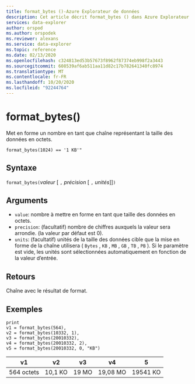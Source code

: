 ```yaml
---
title: format_bytes ()-Azure Explorateur de données
description: Cet article décrit format_bytes () dans Azure Explorateur de données.
services: data-explorer
author: orspod
ms.author: orspodek
ms.reviewer: alexans
ms.service: data-explorer
ms.topic: reference
ms.date: 02/13/2020
ms.openlocfilehash: c324813ed53b57673f8962f87374eb998f2a3443
ms.sourcegitcommit: 608539af6ab511aa11d82c17b782641340fc8974
ms.translationtype: MT
ms.contentlocale: fr-FR
ms.lasthandoff: 10/20/2020
ms.locfileid: "92244764"
---
```

# <a name="format_bytes"></a>format_bytes()

Met en forme un nombre en tant que chaîne représentant la taille des données en octets.

```kusto
format_bytes(1024) == '1 KB'"
```

## <a name="syntax"></a>Syntaxe

`format_bytes(`*valeur* [ `,` *précision* [ `,` *unités*]]`)`

## <a name="arguments"></a>Arguments

* `value`: nombre à mettre en forme en tant que taille des données en octets.
* `precision`: (facultatif) nombre de chiffres auxquels la valeur sera arrondie. (la valeur par défaut est 0).
* `units`: (facultatif) unités de la taille des données cible que la mise en forme de la chaîne utilisera ( `Bytes` , `KB` , `MB` , `GB` , `TB` , `PB` ). Si le paramètre est vide, les unités sont sélectionnées automatiquement en fonction de la valeur d’entrée.

## <a name="returns"></a>Retours

Chaîne avec le résultat de format.

## <a name="examples"></a>Exemples

<!-- csl: https://help.kusto.windows.net/Samples -->
```kusto
print 
v1 = format_bytes(564),
v2 = format_bytes(10332, 1),
v3 = format_bytes(20010332),
v4 = format_bytes(20010332, 2),
v5 = format_bytes(20010332, 0, "KB")
```

|v1|v2|v3|v4|5|
|---|---|---|---|---|
|564 octets|10,1 KO|19 MO|19,08 MO|19541 KO|
